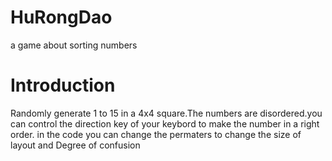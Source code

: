 # HuRongDao
a game about sorting numbers
# Introduction
Randomly generate 1 to 15 in a 4x4 square.The numbers are disordered.you can control the direction key of your keybord to make the number in a right order.
in the code you can change the permaters to change the size of layout and Degree of confusion
